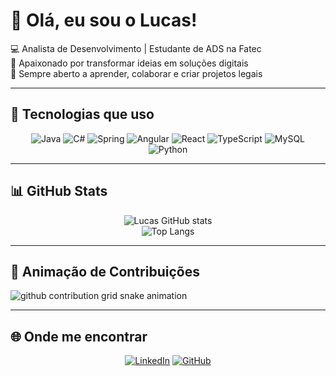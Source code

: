 # 👋 Olá, eu sou o Lucas!

💻 Analista de Desenvolvimento | Estudante de ADS na Fatec  
🚀 Apaixonado por transformar ideias em soluções digitais  
🤝 Sempre aberto a aprender, colaborar e criar projetos legais

---

## 🚀 Tecnologias que uso
<div align="center">
  
![Java](https://img.shields.io/badge/Java-ED8B00?style=for-the-badge&logo=openjdk&logoColor=white)
![C#](https://img.shields.io/badge/C%23-239120?style=for-the-badge&logo=c-sharp&logoColor=white)
![Spring](https://img.shields.io/badge/Spring-6DB33F?style=for-the-badge&logo=spring&logoColor=white)
![Angular](https://img.shields.io/badge/Angular-DD0031?style=for-the-badge&logo=angular&logoColor=white)
![React](https://img.shields.io/badge/React-20232A?style=for-the-badge&logo=react&logoColor=61DAFB)
![TypeScript](https://img.shields.io/badge/TypeScript-007ACC?style=for-the-badge&logo=typescript&logoColor=white)
![MySQL](https://img.shields.io/badge/MySQL-005C84?style=for-the-badge&logo=mysql&logoColor=white)
![Python](https://img.shields.io/badge/Python-3776AB?style=for-the-badge&logo=python&logoColor=white)

</div>

---

## 📊 GitHub Stats
<div align="center">
  
![Lucas GitHub stats](https://github-readme-stats.vercel.app/api?username=Lucas01012&show_icons=true&theme=tokyonight&count_private=true)  
![Top Langs](https://github-readme-stats.vercel.app/api/top-langs/?username=Lucas01012&layout=compact&theme=tokyonight)

</div>

---

## 🐍 Animação de Contribuições
<picture>
  <source media="(prefers-color-scheme: dark)" srcset="https://raw.githubusercontent.com/Lucas01012/Lucas01012/output/github-contribution-grid-snake-dark.svg" />
  <source media="(prefers-color-scheme: light)" srcset="https://raw.githubusercontent.com/Lucas01012/Lucas01012/output/github-contribution-grid-snake.svg" />
  <img alt="github contribution grid snake animation" src="https://raw.githubusercontent.com/Lucas01012/Lucas01012/output/github-contribution-grid-snake.svg" />
</picture>

---

## 🌐 Onde me encontrar
<div align="center">
  
[![LinkedIn](https://img.shields.io/badge/LinkedIn-0077B5?style=for-the-badge&logo=linkedin&logoColor=white)](https://www.linkedin.com/in/lucas01012)
[![GitHub](https://img.shields.io/badge/GitHub-100000?style=for-the-badge&logo=github&logoColor=white)](https://github.com/Lucas01012)

</div>
